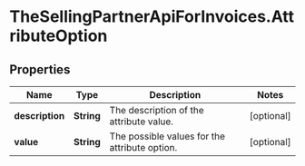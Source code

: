 # TheSellingPartnerApiForInvoices.AttributeOption

## Properties
Name | Type | Description | Notes
------------ | ------------- | ------------- | -------------
**description** | **String** | The description of the attribute value. | [optional] 
**value** | **String** | The possible values for the attribute option. | [optional] 


